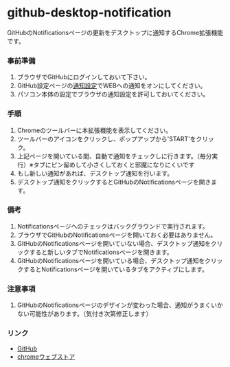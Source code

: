 # github-desktop-notification
GitHubのNotificationsページの更新をデスクトップに通知するChrome拡張機能です。

### 事前準備
1. ブラウザでGitHubにログインしておいて下さい。
1. GitHub設定ページの[通知設定](https://github.com/settings/notifications)でWEBへの通知をオンにしてください。
1. パソコン本体の設定でブラウザの通知設定を許可しておいてください。
### 手順
1. Chromeのツールバーに本拡張機能を表示してください。
1. ツールバーのアイコンをクリックし、ポップアップから'START'をクリック。
1. 上記ページを開いている間、自動で通知をチェックしに行きます。（毎分実行）※タブにピン留めして小さくしておくと邪魔になりにくいです
1. もし新しい通知があれば、デスクトップ通知を行います。
1. デスクトップ通知をクリックするとGitHubのNotificationsページを開きます。

### 備考
1. Notificationsページへのチェックはバックグラウンドで実行されます。
1. ブラウザでGitHubのNotificationsページを開いておく必要はありません。
1. GitHubのNotificationsページを開いていない場合、デスクトップ通知をクリックすると新しいタブでNotificationsページを開きます。
1. GitHubのNotificationsページを開いている場合、デスクトップ通知をクリックするとNotificationsページを開いているタブをアクティブにします。

### 注意事項
1. GitHubのNotificationsページのデザインが変わった場合、通知がうまくいかない可能性があります。（気付き次第修正します）

### リンク
- [GitHub](https://github.com/hisw-29/github-desktop-notification)
- [chromeウェブストア](https://chrome.google.com/webstore/detail/github-desktop-notificati/iecnfgcbbajncgiianhoaongialneaam)